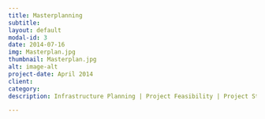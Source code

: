 ```yaml
---
title: Masterplanning
subtitle: 
layout: default
modal-id: 3
date: 2014-07-16
img: Masterplan.jpg
thumbnail: Masterplan.jpg
alt: image-alt
project-date: April 2014
client: 
category: 
description: Infrastructure Planning | Project Feasibility | Project Staging

---
```


